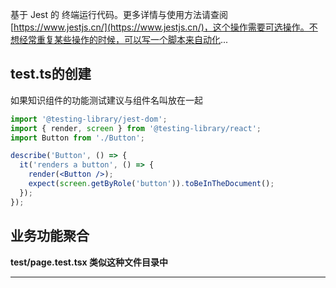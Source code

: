 基于 Jest 的 终端运行代码。更多详情与使用方法请查阅 [https://www.jestjs.cn/](https://www.jestjs.cn/)，这个操作需要可选操作。不想经常重复某些操作的时候，可以写一个脚本来自动化...

## test.ts的创建
如果知识组件的功能测试建议与组件名叫放在一起

```jsx
import '@testing-library/jest-dom';
import { render, screen } from '@testing-library/react';
import Button from './Button';

describe('Button', () => {
  it('renders a button', () => {
    render(<Button />);
    expect(screen.getByRole('button')).toBeInTheDocument();
  });
});

```

## 业务功能聚合
**__test__/page.test.tsx 类似这种文件目录中**

****

